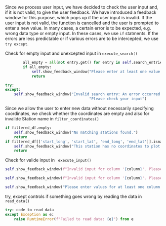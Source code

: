 Since we process user input, we have decided to check the user input and,
if it is not valid, to give the user feedback.
We have introduced a feedback window for this purpose, which pops up if the user input is invalid.
If the user input is not valid, the function is cancelled and the user is prompted to enter a new value.
In many cases, a certain error is to be expected, e.g. wrong data type or empty input. In these cases, we use `if` statments.
If the errors are less predictable or if various errors are to be intercepted, we use `try except`.


Check for empty input and unexcepted input in `execute_search()`
````python
        all_empty = all(not entry.get() for entry in self.search_entries.values())
        if all_empty:
            self.show_feedback_window("Please enter at least one value.")
            return
````
````python
try:
except:
    self.show_feedback_window("Invalid search entry: An error occurred during search. "
                                      "Please check your input")
````

Since we allow the user to enter new data without necessarily specifying coordinates,
we check whether the coordinates are empty and also for invalide Station name in `filter_coordinates()`
````python
if filtered_df.empty:
    self.show_feedback_window("No matching stations found.")
    return
if filtered_df[['start_long', 'start_lat', 'end_long', 'end_lat']].isna().all().any():
    self.show_feedback_window("This station has no coordinates to plot.")
    return
````

Check for valide input in ` execute_input()`
````python
self.show_feedback_window(f"Invalid input for column '{column}'. Please enter an integer value.")

self.show_feedback_window(f"Invalid input for column '{column}'. Please enter a float value.")

self.show_feedback_window("Please enter values for at least one column.")
````
try, except controls if something goes wrong by reading the data in ``read_data()``
````python
try: code to read data
except Exception as e:
    raise RuntimeError(f"Failed to read data: {e}") from e
````